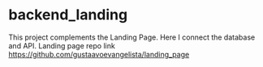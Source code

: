 # backend_landing
This project complements the Landing Page. Here I connect the database and API.
Landing page repo link https://github.com/gustaavoevangelista/landing_page
